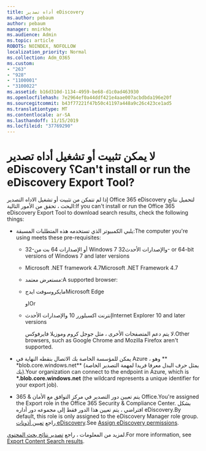 ```yaml
---
title: أداه تصدير eDiscovery
ms.author: pebaum
author: pebaum
manager: mnirkhe
ms.audience: Admin
ms.topic: article
ROBOTS: NOINDEX, NOFOLLOW
localization_priority: Normal
ms.collection: Adm_O365
ms.custom:
- "263"
- "928"
- "1100001"
- "3100022"
ms.assetid: b16d310d-1134-4959-be68-d1c0ad463930
ms.openlocfilehash: 7e2964ef0a44ddf421e4aae007acbdbda196e20f
ms.sourcegitcommit: b43f77221f47b50c41197a448a9c26c423ce1ad5
ms.translationtype: MT
ms.contentlocale: ar-SA
ms.lasthandoff: 11/15/2019
ms.locfileid: "37769290"
---
```

# <a name="cant-install-or-run-the-ediscovery-export-tool"></a><span data-ttu-id="3bf34-102">لا يمكن تثبيت أو تشغيل أداه تصدير eDiscovery ؟</span><span class="sxs-lookup"><span data-stu-id="3bf34-102">Can't install or run the eDiscovery Export Tool?</span></span>

<span data-ttu-id="3bf34-103">إذا لم تتمكن من تثبيت أو تشغيل الاداه التصدير Office 365 eDiscovery لتحميل نتائج البحث ، تحقق من الأمور التالية:</span><span class="sxs-lookup"><span data-stu-id="3bf34-103">If you can't install or run the Office 365 eDiscovery Export Tool to download search results, check the following things:</span></span>
  
- <span data-ttu-id="3bf34-104">يلبي الكمبيوتر الذي تستخدمه هذه المتطلبات المسبقة:</span><span class="sxs-lookup"><span data-stu-id="3bf34-104">The computer you're using meets these pre-requisites:</span></span>

  - <span data-ttu-id="3bf34-105">32-أو الإصدارات 64 بت من Windows 7 والإصدارات الأحدث</span><span class="sxs-lookup"><span data-stu-id="3bf34-105">32- or 64-bit versions of Windows 7 and later versions</span></span>

  - <span data-ttu-id="3bf34-106">Microsoft .NET framework 4.7</span><span class="sxs-lookup"><span data-stu-id="3bf34-106">Microsoft .NET Framework 4.7</span></span>

  - <span data-ttu-id="3bf34-107">مستعرض معتمد:</span><span class="sxs-lookup"><span data-stu-id="3bf34-107">A supported browser:</span></span>

  - <span data-ttu-id="3bf34-108">مايكروسوفت ايدج</span><span class="sxs-lookup"><span data-stu-id="3bf34-108">Microsoft Edge</span></span>

    <span data-ttu-id="3bf34-109">او</span><span class="sxs-lookup"><span data-stu-id="3bf34-109">Or</span></span>

  - <span data-ttu-id="3bf34-110">إنترنت اكسبلورر 10 والإصدارات الأحدث</span><span class="sxs-lookup"><span data-stu-id="3bf34-110">Internet Explorer 10 and later versions</span></span>

    <span data-ttu-id="3bf34-111">لا يتم دعم المتصفحات الأخرى ، مثل جوجل كروم وموزيلا فايرفوكس.</span><span class="sxs-lookup"><span data-stu-id="3bf34-111">Other browsers, such as Google Chrome and Mozilla Firefox aren't supported.</span></span>

- <span data-ttu-id="3bf34-112">يمكن للمؤسسة الخاصة بك الاتصال بنقطه النهاية في Azure ، وهو \*\* \*blob.core.windows.net\*\* (يمثل حرف البدل معرفا فريدا لمهمة التصدير الخاصة بك).</span><span class="sxs-lookup"><span data-stu-id="3bf34-112">Your organization can connect to the endpoint in Azure, which is **\*.blob.core.windows.net** (the wildcard represents a unique identifier for your export job).</span></span>

- <span data-ttu-id="3bf34-113">يتم تعيين دور التصدير في مركز التوافق مع الأمان &amp; 365 Office.</span><span class="sxs-lookup"><span data-stu-id="3bf34-113">You're assigned the Export role in the Office 365 Security &amp; Compliance Center.</span></span> <span data-ttu-id="3bf34-114">بشكل افتراضي ، يتم تعيين هذا الدور فقط إلى مجموعه دور أداره eDiscovery.</span><span class="sxs-lookup"><span data-stu-id="3bf34-114">By default, this role is only assigned to the eDiscovery Manager role group.</span></span> <span data-ttu-id="3bf34-115">راجع [تعيين أذونات eDiscovery](https://docs.microsoft.com/office365/securitycompliance/assign-ediscovery-permissions).</span><span class="sxs-lookup"><span data-stu-id="3bf34-115">See [Assign eDiscovery permissions](https://docs.microsoft.com/office365/securitycompliance/assign-ediscovery-permissions).</span></span>

<span data-ttu-id="3bf34-116">لمزيد من المعلومات ، راجع [تصدير نتائج بحث المحتوي](https://docs.microsoft.com/office365/securitycompliance/export-search-results).</span><span class="sxs-lookup"><span data-stu-id="3bf34-116">For more information, see [Export Content Search results](https://docs.microsoft.com/office365/securitycompliance/export-search-results).</span></span>
  